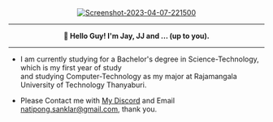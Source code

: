 <div align="center">
<a href="https://ibb.co/xSs6VDZ"><img src="https://i.ibb.co/gM7Js3Y/Screenshot-2023-04-07-221500.png" alt="Screenshot-2023-04-07-221500" border="0"></a>
</div>

----------------------------------------------------------------------------------------------
<div align="center">
<strong>👋 Hello Guy! I'm Jay, JJ and ... (up to you).</strong>
  </div>
  
----------------------------------------------------------------------------------------------

- I am currently studying for a Bachelor's degree in Science-Technology, which is my first year of study
  <br>and studying Computer-Technology as my major at Rajamangala University of Technology Thanyaburi.
    
- Please Contact me with <a href="https://discordapp.com/users/161111988141817857">My Discord</a> and Email <a href="mailto:natipong.sanklar@gmail.com">natipong.sanklar@gmail.com</a>, thank you.
